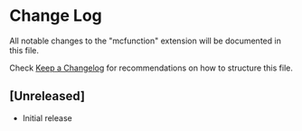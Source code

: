 # Change Log
All notable changes to the "mcfunction" extension will be documented in this file.

Check [Keep a Changelog](http://keepachangelog.com/) for recommendations on how to structure this file.

## [Unreleased]
- Initial release